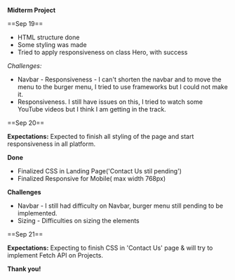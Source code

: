 **Midterm Project**

==Sep 19==

- HTML structure done
- Some styling was made
- Tried to apply responsiveness on class Hero, with success

_Challenges:_

- Navbar - Responsiveness - I can't shorten the navbar and to move the menu to the burger menu, I tried to use frameworks but I could not make it.
- Responsiveness. I still have issues on this, I tried to watch some YouTube videos but I think I am getting in the track.

==Sep 20==

**Expectations:** Expected to finish all styling of the page and start responsiveness in all platform.

**Done**

- Finalized CSS in Landing Page('Contact Us stil pending')
- Finalized Responsive for Mobile( max width 768px)

**Challenges**

- Navbar - I still had difficulty on Navbar, burger menu still pending to be implemented.
- Sizing - Difficulties on sizing the elements

==Sep 21==

**Expectations:** Expecting to finish CSS in 'Contact Us' page & will try to implement Fetch API on Projects.

**Thank you!**
